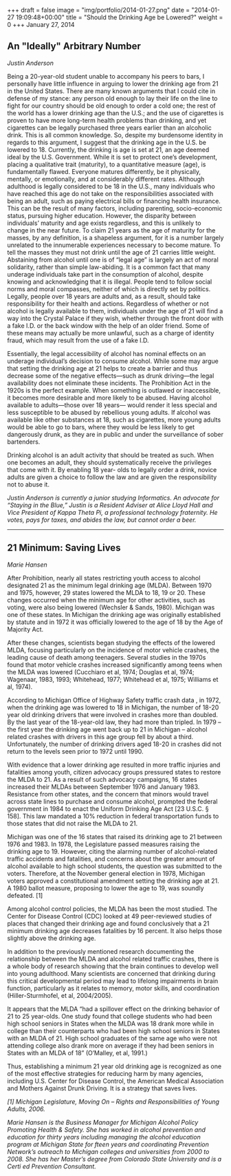 +++
draft = false
image = "img/portfolio/2014-01-27.png"
date = "2014-01-27 19:09:48+00:00"
title = "Should the Drinking Age be Lowered?"
weight = 0
+++
January 27, 2014
<!--more-->

## An "Ideally" Arbitrary Number

_Justin Anderson_

Being a 20-year-old student unable to accompany his peers to bars, I personally have little influence in arguing to lower the drinking age from 21 in the United States. There are many known arguments that I could cite in defense of my stance: any person old enough to lay their life on the line to fight for our country should be old enough to order a cold one; the rest of the world has a lower drinking age than the U.S.; and the use of cigarettes is proven to have more long-term health problems than drinking, and yet cigarettes can be legally purchased three years earlier than an alcoholic drink. This is all common knowledge. So, despite my burdensome identity in regards to this argument, I suggest that the drinking age in the U.S. be lowered to 18.
Currently, the drinking is age is set at 21, an age deemed ideal by the U.S. Government. While it is set to protect one’s development, placing a qualitative trait (maturity), to a quantitative measure (age), is fundamentally flawed. Everyone matures differently, be it physically, mentally, or emotionally, and at considerably different rates. Although adulthood is legally considered to be 18 in the U.S., many individuals who have reached this age do not take on the responsibilities associated with being an adult, such as paying electrical bills or financing health insurance. This can be the result of many factors, including parenting, socio-economic status, pursuing higher education. However, the disparity between individuals’ maturity and age exists regardless, and this is unlikely to change in the near future. To claim 21 years as the age of maturity for the masses, by any definition, is a shapeless argument, for it is a number largely unrelated to the innumerable experiences necessary to become mature. To tell the masses they must not drink until the age of 21 carries little weight.
Abstaining from alcohol until one is of “legal age” is largely an act of moral solidarity, rather than simple law-abiding. It is a common fact that many underage individuals take part in the consumption of alcohol, despite knowing and acknowledging that it is illegal. People tend to follow social norms and moral compasses, neither of which is directly set by politics. Legally, people over 18 years are adults and, as a result, should take responsibility for their health and actions. Regardless of whether or not alcohol is legally available to them, individuals under the age of 21 will find a way into the Crystal Palace if they wish, whether through the front door with a fake I.D. or the back window with the help of an older friend. Some of these means may actually be more unlawful, such as a charge of identity fraud, which may result from the use of a fake I.D.

Essentially, the legal accessibility of alcohol has nominal effects on an underage individual’s decision to consume alcohol. While some may argue that setting the drinking age at 21 helps to create a barrier and thus decrease some of the negative effects—such as drunk driving—the legal availability does not eliminate these incidents. The Prohibition Act in the 1920s is the perfect example. When something is outlawed or inaccessible, it becomes more desirable and more likely to be abused. Having alcohol available to adults—those over 18 years— would render it less special and less susceptible to be abused by rebellious young adults. If alcohol was available like other substances at 18, such as cigarettes, more young adults would be able to go to bars, where they would be less likely to get dangerously drunk, as they are in public and under the surveillance of sober bartenders.

Drinking alcohol is an adult activity that should be treated as such. When one becomes an adult, they should systematically receive the privileges that come with it. By enabling 18 year- olds to legally order a drink, novice adults are given a choice to follow the law and are given the responsibility not to abuse it.


_Justin Anderson is currently a junior studying Informatics. An advocate for “Staying in the Blue,” Justin is a Resident Adviser at Alice Lloyd Hall and Vice President of Kappa Theta Pi, a professional technology fraternity. He votes, pays for taxes, and abides the law, but cannot order a beer._

---

## 21 Minimum: Saving Lives

_Marie Hansen_

After Prohibition, nearly all states restricting youth access to alcohol designated 21 as the minimum legal drinking age (MLDA). Between 1970 and 1975, however, 29 states lowered the MLDA to 18, 19 or 20. These changes occurred when the minimum age for other activities, such as voting, were also being lowered (Wechsler & Sands, 1980). Michigan was one of these states. In Michigan the drinking age was originally established by statute and in 1972 it was officially lowered to the age of 18 by the Age of Majority Act.

After these changes, scientists began studying the effects of the lowered MLDA, focusing particularly on the incidence of motor vehicle crashes, the leading cause of death among teenagers. Several studies in the 1970s found that motor vehicle crashes increased significantly among teens when the MLDA was lowered (Cucchiaro et al, 1974; Douglas et al, 1974; Wagenaar, 1983, 1993; Whitehead, 1977; Whitehead et al, 1975; Williams et al, 1974).

According to Michigan Office of Highway Safety traffic crash data , in 1972, when the drinking age was lowered to 18 in Michigan, the number of 18-20 year old drinking drivers that were involved in crashes more than doubled. By the last year of the 18-year-old law, they had more than tripled. In 1979 – the first year the drinking age went back up to 21 in Michigan – alcohol related crashes with drivers in this age group fell by about a third. Unfortunately, the number of drinking drivers aged 18-20 in crashes did not return to the levels seen prior to 1972 until 1990.

With evidence that a lower drinking age resulted in more traffic injuries and fatalities among youth, citizen advocacy groups pressured states to restore the MLDA to 21. As a result of such advocacy campaigns, 16 states increased their MLDAs between September 1976 and January 1983. Resistance from other states, and the concern that minors would travel across state lines to purchase and consume alcohol, prompted the federal government in 1984 to enact the Uniform Drinking Age Act [23 U.S.C. § 158]. This law mandated a 10% reduction in federal transportation funds to those states that did not raise the MLDA to 21.

Michigan was one of the 16 states that raised its drinking age to 21 between 1976 and 1983. In 1978, the Legislature passed measures raising the drinking age to 19. However, citing the alarming number of alcohol-related traffic accidents and fatalities, and concerns about the greater amount of alcohol available to high school students, the question was submitted to the voters. Therefore, at the November general election in 1978, Michigan voters approved a constitutional amendment setting the drinking age at 21. A 1980 ballot measure, proposing to lower the age to 19, was soundly defeated. [1]

Among alcohol control policies, the MLDA has been the most studied. The Center for Disease Control (CDC) looked at 49 peer-reviewed studies of places that changed their drinking age and found conclusively that a 21 minimum drinking age decreases fatalities by 16 percent. It also helps those slightly above the drinking age.

In addition to the previously mentioned research documenting the relationship between the MLDA and alcohol related traffic crashes, there is a whole body of research showing that the brain continues to develop well into young adulthood. Many scientists are concerned that drinking during this critical developmental period may lead to lifelong impairments in brain function, particularly as it relates to memory, motor skills, and coordination (Hiller-Sturmhofel, et al, 2004/2005).

It appears that the MLDA “had a spillover effect on the drinking behavior of 21 to 25 year-olds. One study found that college students who had been high school seniors in States when the MLDA was 18 drank more while in college than their counterparts who had been high school seniors in States with an MLDA of 21. High school graduates of the same age who were not attending college also drank more on average if they had been seniors in States with an MLDA of 18” (O’Malley, et al, 1991.)

Thus, establishing a minimum 21 year old drinking age is recognized as one of the most effective strategies for reducing harm by many agencies, including U.S. Center for Disease Control, the American Medical Association and Mothers Against Drunk Driving. It is a strategy that saves lives.

_[1] Michigan Legislature,
Moving On – Rights and Responsibilities of Young Adults, 2006._

_Marie Hansen is the Business Manager for Michigan Alcohol Policy Promoting Health & Safety. She has worked in alcohol prevention and education for thirty years including managing the alcohol education program at Michigan State for  fteen years and coordinating Prevention Network’s outreach to Michigan colleges and universities from 2000 to 2008. She has her Master’s degree from Colorado State University and is a Certi ed Prevention Consultant._
